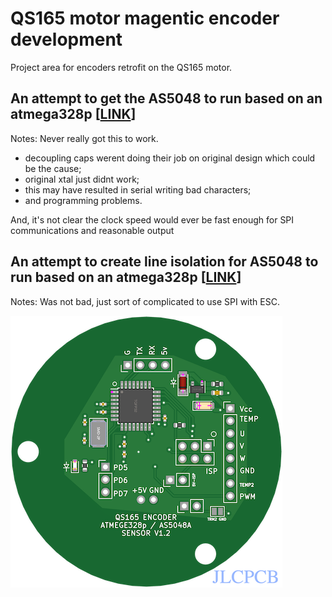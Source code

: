 # QS165 motor magentic encoder development

Project area for encoders retrofit on the QS165 motor. 

## An attempt to get the AS5048 to run based on an atmega328p [[LINK](AS5048_atmega328p/README.md)]

Notes: Never really got this to work. 
* decoupling caps werent doing their job on original design which could be the cause;
* original xtal just didnt work;
* this may have resulted in serial writing bad characters;
* and programming problems. 

And, it's not clear the clock speed would ever be fast enough for SPI communications and reasonable output

## An attempt to create line isolation for AS5048 to run based on an atmega328p [[LINK](AS5048_isolation/README.md)]

Notes:
Was not bad, just sort of complicated to use SPI with ESC. 

<img src="pics/PCB_pic.png" title="Encoder PCB">

